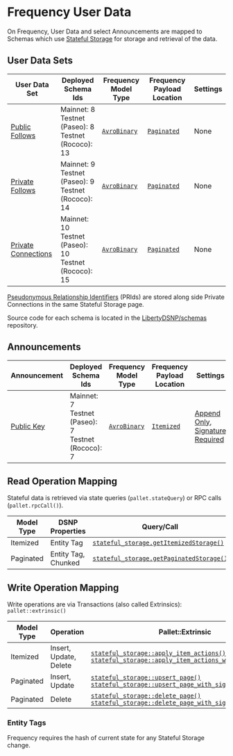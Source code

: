 # Frequency User Data

On Frequency, User Data and select Announcements are mapped to Schemas which use [Stateful Storage](https://libertydsnp.github.io/frequency/pallet_stateful_storage/index.html) for storage and retrieval of the data.

## User Data Sets

<!-- Update ./Overview.md if a Schema Id is updated -->

| User Data Set | Deployed Schema Ids | Frequency Model Type | Frequency Payload Location | Settings |
| --- | --- | --- | --- | --- |
| [Public Follows](../DSNP/Graph.md#public-follows) | Mainnet: 8<br />Testnet (Paseo): 8<br />Testnet (Rococo): 13 | [`AvroBinary`](https://libertydsnp.github.io/frequency/common_primitives/schema/enum.ModelType.html#variant.AvroBinary) | [`Paginated`](https://libertydsnp.github.io/frequency/common_primitives/schema/enum.PayloadLocation.html#variant.Paginated) | None |
| [Private Follows](../DSNP/Graph.md#private-follows) | Mainnet: 9<br />Testnet (Paseo): 9<br />Testnet (Rococo): 14 | [`AvroBinary`](https://libertydsnp.github.io/frequency/common_primitives/schema/enum.ModelType.html#variant.AvroBinary) | [`Paginated`](https://libertydsnp.github.io/frequency/common_primitives/schema/enum.PayloadLocation.html#variant.Paginated) | None |
| [Private Connections](../DSNP/Graph.md#private-connections) | Mainnet: 10<br />Testnet (Paseo): 10<br />Testnet (Rococo): 15 | [`AvroBinary`](https://libertydsnp.github.io/frequency/common_primitives/schema/enum.ModelType.html#variant.AvroBinary) | [`Paginated`](https://libertydsnp.github.io/frequency/common_primitives/schema/enum.PayloadLocation.html#variant.Paginated) | None |

[Pseudonymous Relationship Identifiers](./../DSNP/Graph.md#pseudonymous-relationship-identifiers) (PRIds) are stored along side Private Connections in the same Stateful Storage page.

Source code for each schema is located in the [LibertyDSNP/schemas](https://github.com/LibertyDSNP/schemas) repository.

## Announcements

| Announcement | Deployed Schema Ids | Frequency Model Type | Frequency Payload Location | Settings |
| --- | --- | --- | --- | --- |
| [Public Key](../DSNP/Types/PublicKey.md) | Mainnet: 7<br />Testnet (Paseo): 7<br />Testnet (Rococo): 7 | [`AvroBinary`](https://libertydsnp.github.io/frequency/common_primitives/schema/enum.ModelType.html#variant.AvroBinary) | [`Itemized`](https://libertydsnp.github.io/frequency/common_primitives/schema/enum.PayloadLocation.html#variant.Itemized) | [Append Only](https://libertydsnp.github.io/frequency/common_primitives/schema/enum.SchemaSetting.html#variant.AppendOnly), [Signature Required](https://libertydsnp.github.io/frequency/common_primitives/schema/enum.SchemaSetting.html#variant.SignatureRequired) |

## Read Operation Mapping

Stateful data is retrieved via state queries (`pallet.stateQuery`) or RPC calls (`pallet.rpcCall()`).

| Model Type | DSNP Properties | Query/Call |
| --- | --- | --- |
| Itemized | Entity Tag | [`stateful_storage.getItemizedStorage()`](https://libertydsnp.github.io/frequency/pallet_stateful_storage_rpc/trait.StatefulStorageApiClient.html#method.get_itemized_storage) |
| Paginated | Entity Tag, Chunked | [`stateful_storage.getPaginatedStorage()`](https://libertydsnp.github.io/frequency/pallet_stateful_storage_rpc/trait.StatefulStorageApiClient.html#method.get_paginated_storage) |

## Write Operation Mapping

Write operations are via Transactions (also called Extrinsics): `pallet::extrinsic()`

| Model Type | Operation | Pallet::Extrinsic |
| --- | --- | --- |
| Itemized | Insert, Update, Delete | [`stateful_storage::apply_item_actions()`](https://libertydsnp.github.io/frequency/pallet_stateful_storage/pallet/enum.Call.html#variant.apply_item_actions)<br/>[`stateful_storage::apply_item_actions_with_signature()`](https://libertydsnp.github.io/frequency/pallet_stateful_storage/pallet/enum.Call.html#variant.apply_item_actions_with_signature) |
| Paginated | Insert, Update | [`stateful_storage::upsert_page()`](https://libertydsnp.github.io/frequency/pallet_stateful_storage/pallet/enum.Call.html#variant.upsert_page)<br/>[`stateful_storage::upsert_page_with_signature()`](https://libertydsnp.github.io/frequency/pallet_stateful_storage/pallet/enum.Call.html#variant.upsert_page_with_signature) |
| Paginated | Delete | [`stateful_storage::delete_page()`](https://libertydsnp.github.io/frequency/pallet_stateful_storage/pallet/enum.Call.html#variant.delete_page)<br/>[`stateful_storage::delete_page_with_signature()`](https://libertydsnp.github.io/frequency/pallet_stateful_storage/pallet/enum.Call.html#variant.delete_page_with_signature) |


### Entity Tags

Frequency requires the hash of current state for any Stateful Storage change.
